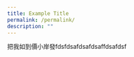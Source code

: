 ```yaml
---
title: Example Title
permalink: /permalink/
description: ""
---
```

把我如到價小岸發fdsfdsafdsafdsaffdsafdsf